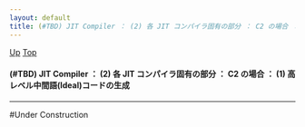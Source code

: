 ```yaml
---
layout: default
title: (#TBD) JIT Compiler ： (2) 各 JIT コンパイラ固有の部分 ： C2 の場合 ： (1) 高レベル中間語(Ideal)コードの生成
---
```

[Up](noo7BHeg-E.html) [Top](../index.html)

#### (#TBD) JIT Compiler ： (2) 各 JIT コンパイラ固有の部分 ： C2 の場合 ： (1) 高レベル中間語(Ideal)コードの生成

--- 
#Under Construction





